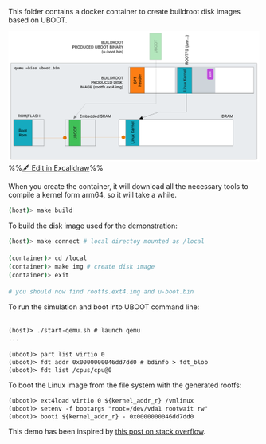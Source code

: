 

This folder contains a docker container to create buildroot disk images based on UBOOT.

![](Images/readme%202023-12-14%2015.40.40.excalidraw.png)
%%[🖋 Edit in Excalidraw](Images/readme%202023-12-14%2015.40.40.excalidraw.md)%%

When you create the container, it will download all the necessary tools to compile a kernel form arm64, so it will take a while.
``` bash
(host)> make build
```

To build the disk image used for the demonstration:

``` bash
(host)> make connect # local directoy mounted as /local

(container)> cd /local 
(container)> make img # create disk image
(container)> exit 

# you should now find rootfs.ext4.img and u-boot.bin
```

To run the simulation and boot into UBOOT command line:
```shell

(host)> ./start-qemu.sh # launch qemu
...

(uboot)> part list virtio 0 
(uboot)> fdt addr 0x0000000046dd7dd0 # bdinfo > fdt_blob
(uboot)> fdt list /cpus/cpu@0
```

To boot the Linux image from the file system with the generated rootfs:

```shell
(uboot)> ext4load virtio 0 ${kernel_addr_r} /vmlinux
(uboot)> setenv -f bootargs "root=/dev/vda1 rootwait rw" 
(uboot)> booti ${kernel_addr_r} - 0x0000000046dd7dd0
```


This demo has been inspired by [this post on stack overflow](https://stackoverflow.com/questions/58028789/how-to-build-and-boot-linux-aarch64-with-u-boot-with-buildroot-on-qemu).
